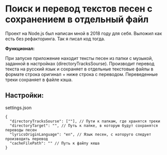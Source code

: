 # Поиск и перевод текстов песен с сохранением в отдельный файл

Проект на Node.js был написан мной в 2018 году для себя. Выложил как есть без рефакторинга. Так я писал код тогда.

**Функционал:**

При запуске приложение находит тексты песен из папки с музыкой, заданной в настройках (directoryTracksSourse). Производит перевод текста на русский язык и сохраняет в отдельные текстовые файлы в формате строка оригинал + ниже строка с переводом. Переведенные треки сохраняет в файле кэша. 

## Настройки:

settings.json

```
{
  "directoryTracksSourse": [""], // Пути к папкам, где хранятся треки
  "directoryTarget": "", // Путь к папке, в которую будут сохранятся переводы песен
  "lyricsOriginLanguage": "en", // Язык песен, с которуго следует производить перевод
  "cacheFilePath": "" // Путь к файлу кеша
}
```